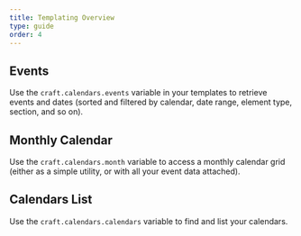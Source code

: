 ```yaml
---
title: Templating Overview
type: guide
order: 4
---
```


## Events

Use the `craft.calendars.events` variable in your templates to retrieve events and dates (sorted and filtered by calendar, date range, element type, section, and so on).

## Monthly Calendar

Use the `craft.calendars.month` variable to access a monthly calendar grid (either as a simple utility, or with all your event data attached).

## Calendars List

Use the `craft.calendars.calendars` variable to find and list your calendars.
